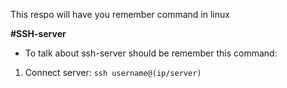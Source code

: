 This respo will have you remember command in linux

**#SSH-server**
- To talk about ssh-server should be remember this command:
1. Connect server:
`ssh username@(ip/server)`
